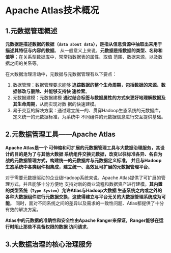 Apache Atlas技术概况
===================================================================================
## 1.元数据管理概述
**元数据是描述数据的数据（`data about data`），是指从信息资源中抽取出来用于描述其特征与内容的数据**。
从一般意义上来说，**元数据是指数据的类型、名称和值等**；在关系型数据库中，常常指数据表的属性、取值
范围、数据来源，以及数据之间的关系等。

在大数据治理活动中，元数据与元数据管理有以下要点：
1. 数据管理：数据管理要求能够 **追踪数据的整个生命周期，包括数据的来源、数据修改与删除、并能够支持快
速检索**。
2. 元数据建模：元数据建模 **通过结合标签与数据属性的方式来更好地理解数据及其生命周期**，从而实现对数
据的快速建模。
3. 易于交互的解决方案：通过建立统一的、贯穿Hadoop生态系统的元数据库，定义统一的元数据标准，为系统中
不同组件的元数据信息进行交互提供基础。

## 2.元数据管理工具——Apache Atlas
**Apache Atlas是一个 可伸缩和可扩展的元数据管理工具与大数据治理服务，其设计的目的是为了与其他大数据
系统组件交换元数据，改变以往标准各异、各自为战的元数据管理方式，构建统一的元数据库与元数据定义标准，
并且与Hadoop生态系统中各类组件相集成，建立统一、高效且可扩展的元数据管理平台**。

对于需要元数据驱动的企业级Hadoop系统来说，Apache Atlas提供了可扩展的管理方式，并且能够十分方便地
支持对新的商业流程和数据资产进行建模。**其内置的类型系统（`Type System`）允许Atlas与Hadoop大数据
生态系统之内或之外的各种大数据组件进行元数据交换，这使得建立与平台无关的大数据管理系统成为可能**。
同时，面对不同系统之间的差异以及需求的一致性问题、Atlas都提供了十分有效的解决方案。

**Atlas中的元数据的准确性和安全性由Apache Ranger来保证，Ranger能够在运行时阻止那些不具备权限的数据
访问请求**。

## 3.大数据治理的核心治理服务






